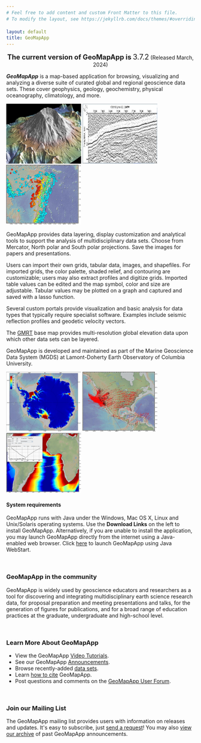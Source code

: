 ```yaml
---
# Feel free to add content and custom Front Matter to this file.
# To modify the layout, see https://jekyllrb.com/docs/themes/#overriding-theme-defaults

layout: default
title: GeoMapApp
---
```


<div style="text-align:center;">
    <p>
        <span style="font-size:1.3em;font-weight:bold;">The current version of GeoMapApp is</span>
        <span style="font-size:1.4em">3.7.2</span>
        (Released March, 2024)
    </p>
</div>

<p>
    <em><strong>GeoMapApp</strong></em> is a map-based application for browsing, 
    visualizing and analyzing a diverse suite of curated global and regional geoscience 
    data sets. These cover geophysics, geology, geochemistry, physical oceanography, 
    climatology, and more.
</p>
<img src="/assets/imgs/MtStHelens_3D.jpg" alt="Mt. St. Helens Elevation Data" 
title="Mt. St. Helens Elevation Data" width="200" height="160"> 
<img src="/assets/imgs/MCS.JPG" alt="Multi-Channel Seismic Reflection Data" 
title="Multi-Channel Seismic Reflection Data" width="200" height="160"> 
<img src="/assets/imgs/earthquakes.jpg" alt="Tonga Trench Earthquakes" 
title="Tonga Trench Earthquakes" width="200" height="160"> 

<p>
    GeoMapApp provides data layering, display customization and analytical tools 
    to support the analysis of multidisciplinary data sets. Choose from Mercator, 
    North polar and South polar projections. Save the images for papers and presentations.
</p>
<p>
    Users can import their own grids, tabular data, images, and shapefiles. 
    For imported grids, the color palette, shaded relief, and contouring are customizable; 
    users may also extract profiles and digitize grids. Imported table values 
    can be edited and the map symbol, color and size are adjustable. 
    Tabular values may be plotted on a graph and captured and saved with a lasso function.
</p>
<p>
    Several custom portals provide visualization and basic analysis for data types 
    that typically require specialist software. Examples include seismic reflection 
    profiles and geodetic velocity vectors.
</p>
<p>
    The <a href="https://www.gmrt.org/">GMRT</a> base map provides 
    multi-resolution global elevation data upon which other data sets can be layered.
</p>
<p>
    GeoMapApp is developed and maintained as part of the Marine Geoscience Data 
    System (MGDS) at Lamont-Doherty Earth Observatory of Columbia University.
</p>

<img src="/assets/imgs/GMA_Rignot.jpg" alt="Ice Flow Velocity Data - Rignot et al., v2, 2017" 
    title="Ice Flow Velocity Data - Rignot et al., v2, 2017" width="200" height="160"> 
<img src="/assets/imgs/UNAVCO_PBO_plate_velocity.jpg" alt="UNAVCO PBO Plate Velocity Vector Data - IGS08"
    title="UNAVCO PBO Plate Velocity Vector Data - IGS08" width="200" height="160"> 
<img src="/assets/imgs/seafloor_crustal_age.JPG" alt="Seafloor Crustal Age Data - Mueller et al." 
    title="Seafloor Crustal Age Data - Mueller et al." width="200" height="160"> 

<h4>System requirements</h4>
<p>
    GeoMapApp runs with Java under the Windows, Mac OS X, Linux and Unix/Solaris operating systems. 
    Use the <strong>Download Links</strong> on the left to install GeoMapApp. Alternatively, if you are 
    unable to install the application, you may launch GeoMapApp directly from the internet using a 
    Java-enabled web browser. Click <a href="http://app.geomapapp.org/gma_webstart/GeoMapApp.jnlp">here</a> 
    to launch GeoMapApp using Java WebStart.
</p>
<br>
<h3>GeoMapApp in the community</h3>
<p>
    GeoMapApp is widely used by geoscience educators and researchers as a tool for 
    discovering and integrating multidisciplinary earth science research data, 
    for proposal preparation and meeting presentations and talks, for the generation 
    of figures for publications, and for a broad range of education practices at the 
    graduate, undergraduate and high-school level.
</p>
<br>
<h3>Learn More About GeoMapApp</h3>
<ul>
    <li>
        View the GeoMapApp <a href="/tutorials/index.html">Video Tutorials</a>. 
    </li>
    <li>
        See our GeoMapApp <a href="/eNewsletters/index.html">Announcements</a>.
    </li>
    <li>
        Browse recently-added <a href="/data_set_news.html">data sets</a>.
    </li>
    <li>
        Learn <a href="/citation.html">how to cite</a> GeoMapApp.
    </li>
    <li>
        Post questions and comments on the <a href="https://www.tapatalk.com/groups/geomapapp/">GeoMapApp User Forum</a>.
    </li>
</ul>		
<br>
<h3>Join our Mailing List</h3>
<p>
    The GeoMapApp mailing list provides users with information on releases and updates. 
    It's easy to subscribe, just  
    <a href="mailto:info@marine-geo.org?subject=Subscribe%20to%20GMA%20mailing%20list">send a request</a>!  
    You may also <a href="/eNewsletters/index.html">view our archive</a> of past 
    GeoMapApp announcements.
</p>
<br>
